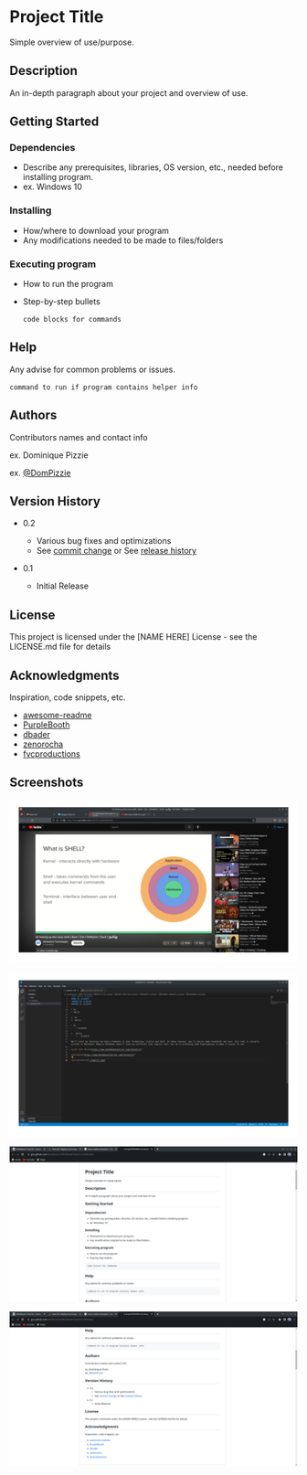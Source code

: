 # Project Title

Simple overview of use/purpose.

## Description

An in-depth paragraph about your project and overview of use.

## Getting Started

### Dependencies

* Describe any prerequisites, libraries, OS version, etc., needed before installing program.
* ex. Windows 10

### Installing

* How/where to download your program
* Any modifications needed to be made to files/folders

### Executing program

* How to run the program

* Step-by-step bullets

      code blocks for commands

## Help

Any advise for common problems or issues.

    command to run if program contains helper info

## Authors

Contributors names and contact info

ex. Dominique Pizzie

ex. [@DomPizzie](https://twitter.com/dompizzie)

## Version History

* 0.2

  * Various bug fixes and optimizations
  * See [commit change](https://gist.github.com/DomPizzie/7a5ff55ffa9081f2de27c315f5018afc) or See [release history](https://gist.github.com/DomPizzie/7a5ff55ffa9081f2de27c315f5018afc)

* 0.1

  * Initial Release

## License

This project is licensed under the [NAME HERE] License - see the LICENSE.md file for details

## Acknowledgments

 Inspiration, code snippets, etc.

* [awesome-readme](https://github.com/matiassingers/awesome-readme)
* [PurpleBooth](https://gist.github.com/PurpleBooth/109311bb0361f32d87a2)
* [dbader](https://github.com/dbader/readme-template)
* [zenorocha](https://gist.github.com/zenorocha/4526327)
* [fvcproductions](https://gist.github.com/fvcproductions/1bfc2d4aecb01a834b46)

## Screenshots

![screenshot1](./img/scr1.png)

![screenshot2](./img/scr2.png)

![screenshot3](./img/scr3.png)

![screenshot4](./img/scr4.png)
